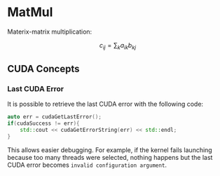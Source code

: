 # MatMul

Materix-matrix multiplication:

$$
    c_{ij} = \sum_k a_{ik}b_{kj}
$$

## CUDA Concepts

### Last CUDA Error

It is possible to retrieve the last CUDA error with the following code:

```cpp
auto err = cudaGetLastError();
if(cudaSuccess != err){
    std::cout << cudaGetErrorString(err) << std::endl;
}
```

This allows easier debugging. For example, if the kernel fails launching because too many threads were selected, nothing happens but the last CUDA error becomes `invalid configuration argument`.
